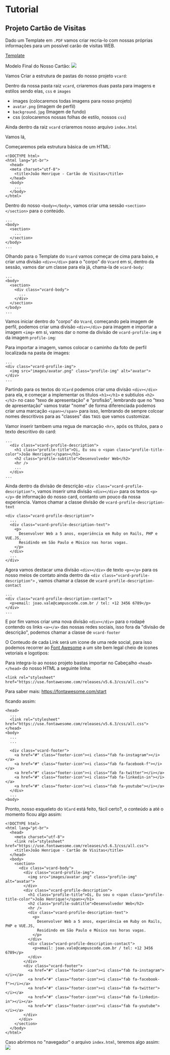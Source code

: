 # Tutorial

## Projeto Cartão de Visitas

Dado um Template em `.PDF` vamos criar recria-lo com nossas próprias informações para um possível carão de visitas WEB.

[Template](https://github.com/JoaoHenriqueVale/vcard/blob/master/v-card.pdf)

Modelo Final do Nosso Cartão:
![](https://raw.githubusercontent.com/JoaoHenriqueVale/vcard/master/preview/v-card.png) 

Vamos Criar a estrutura de pastas do nosso projeto `vcard`:

Dentro da nossa pasta raiz `vcard`, criaremos duas pasta para imagens e estilos sendo elas,
`css` e `images`

- images (colocaremos todas imagens para nosso projeto)
- `avatar.png` (imagem de perfil)
- `background.jpg` (Imagem de fundo)
- css (colocaremos nossas folhas de estilo, nossos `css`)

Ainda dentro da raiz `vcard` criaremos nosso arquivo `index.html`

Vamos lá,

Começaremos pela estrutura básica de um HTML:

```
<!DOCTYPE html>
<html lang="pt-br">
  <head>
  <meta charset="utf-8">
    <title>João Henrique - Cartão de Visitas</title>
  </head>
  <body>
    ...
  </body>
</html>
```

Dentro do nosso `<body></body>`, vamos criar uma sessão `<section></section>` para o conteúdo.

```
...
<body>
  <section>
    ...
  </section>
</body>
...
```

Olhando para o Template do `Vcard` vamos começar de cima para baixo, e criar uma divisão `<div></div>` para o "corpo" do `Vcard` em si, dentro da sessão, vamos dar um classe para ela já, chama-la de `vcard-body`:

```
...
<body>
  <section>
    <div class="vcard-body">
      ...
    </div>
  </section>
</body>
...
```

Vamos iniciar dentro do "corpo" do `Vcard`, começando pela imagem de perfil, podemos criar uma divisão `<div></div>` para imagem e importar a imagem `<img>` em si, vamos dar o nome da divisão de `vcard-profile-img` e da imagem `profile-img`:

Para importar a imagem, vamos colocar o caminho da foto de perfil localizada na pasta de images:

```
...
<div class="vcard-profile-img">
  <img src="images/avatar.png" class="profile-img" alt="avatar">
</div>
...
```

Partindo para os textos do `VCard` podemos criar uma divisão `<div></div>` para ela, e começar a implementar os titulos `<h1></h1>` e subtiulos `<h2></h2>` no caso "texo de apresentação" e "profisão", lembrando que no "texo de apresentação" vamos tratar "nome" de forma diferenciada podemos criar uma marcação `<span></span>` para isso, lembrando de sempre colcoar nomes descritivos para as "classes" das `TAGS` que vamos customizar.

Vamor inserir tambem uma regua de marcação `<hr>`, após os titulos, para o texto descritivo do card:

```
...
  <div class="vcard-profile-description">
    <h1 class="profile-title">Oi, Eu sou o <span class="profile-title-color">João Henrique!</span></h1>
    <h2 class="profile-subtitle">Desenvolvedor Web</h2>
    <hr />
    ...
  </div>
...
```

Ainda dentro da divisão de descrição `<div class="vcard-profile-description">`, vamos inserir uma divisão `<div></div>` para os textos `<p></p>` de informação do nosso card, contanto um pouco da nossa experiencia.
Vamos chamar a classe divisão de `vcard-profile-description-text`
```
<div class="vcard-profile-description">
  ...
  <div class="vcard-profile-description-text">
    <p>
      Desenvolver Web a 5 anos, experiência em Ruby on Rails, PHP e VUE.JS,
      Residindo em São Paulo e Músico nas horas vagas.
    </p>
  </div>
  ...
</div>
```

Agora vamos destacar uma divisão `<div></div>` de texto `<p></p>` para os nosso meios de contato ainda dentro da `<div class="vcard-profile-description">` , vamos chamar a classe de `vcard-profile-description-contact`

```
...
<div class="vcard-profile-description-contact">
  <p>email: joao.vale@campuscode.com.br / tel: +12 3456 6789</p>
</div>
...
```

E por fim vamos criar uma nova divisão `<div></div>` para o rodapé contendo os links `<a></a>` das nossas redes sociais, isso fora da "divisão de descrição", podemos chamar a classe de `vcard-footer`

O Conteudo de cada Link será um icone de uma rede social, para isso podemos recorrer ao [Font Awesome](https://fontawesome.com/) a um site bem legal cheio de ícones vetoriais e logotipos:

Para integra-lo ao nosso projeto bastas importar no Cabeçalho `<head></head>` do nosso HTML
a seguinte linha:

```
<link rel="stylesheet" href="https://use.fontawesome.com/releases/v5.6.3/css/all.css">
```
Para saber mais:
https://fontawesome.com/start

ficando assim:

```
<head>
  ...
  <link rel="stylesheet" href="https://use.fontawesome.com/releases/v5.6.3/css/all.css">
</head>
<body>
  ...
  ...

  <div class="vcard-footer">
    <a href="#" class="footer-icon"><i class="fab fa-instagram"></i></a>
    <a href="#" class="footer-icon"><i class="fab fa-facebook-f"></i></a>
    <a href="#" class="footer-icon"><i class="fab fa-twitter"></i></a>
    <a href="#" class="footer-icon"><i class="fab fa-linkedin-in"></i></a>
    <a href="#" class="footer-icon"><i class="fab fa-youtube"></i></a>
  </div>
  ...
<body>
```

Pronto, nosso esqueleto do `VCard` está feito, fácil certo?, o conteúdo a até o momento ficou algo assim:

```
<!DOCTYPE html>
<html lang="pt-br">
  <head>
    <meta charset="utf-8">
    <link rel="stylesheet" href="https://use.fontawesome.com/releases/v5.6.3/css/all.css">
    <title>João Henrique - Cartão de Visitas</title>
  </head>
  <body>
    <section>
      <div class="vcard-body">
        <div class="vcard-profile-img">
          <img src="images/avatar.png" class="profile-img" alt="avatar">
        </div>
        <div class="vcard-profile-description">
          <h1 class="profile-title">Oi, Eu sou o <span class="profile-title-color">João Henrique!</span></h1>
          <h2 class="profile-subtitle">Desenvolvedor Web</h2>
          <hr />
          <div class="vcard-profile-description-text">
            <p>
              Desenvolver Web a 5 anos, experiência em Ruby on Rails, PHP e VUE.JS,
              Residindo em São Paulo e Músico nas horas vagas.
            </p>
          </div>
          <div class="vcard-profile-description-contact">
            <p>email: joao.vale@campuscode.com.br / tel: +12 3456 6789</p>
          </div>
        </div>
        <div class="vcard-footer">
          <a href="#" class="footer-icon"><i class="fab fa-instagram"></i></a>
          <a href="#" class="footer-icon"><i class="fab fa-facebook-f"></i></a>
          <a href="#" class="footer-icon"><i class="fab fa-twitter"></i></a>
          <a href="#" class="footer-icon"><i class="fab fa-linkedin-in"></i></a>
          <a href="#" class="footer-icon"><i class="fab fa-youtube"></i></a>
        </div>
      </div>
    </section>
  </body>
</html>
```

Caso abrirmos no "navegador" o arquivo `index.html`, teremos algo assim:
![](https://raw.githubusercontent.com/JoaoHenriqueVale/vcard/master/preview/esqueleto-html.png) 

